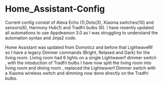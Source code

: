 # Home_Assistant-Config

Current config consist of Alexa Echo (1),Dots(3), Xiaoma switches(10) and sensors(6), Harmony Hub(1) and Tradfri bulbs (6). I have resently updated all automations to use Appdeamon 3.0 as I was struggling to understand the automation syntax and Jinja2 code.

Home Assistant was updated from Domoticz and before that LightwaveRf so I have a legacy Dimmer commands (Bright, Relaxed and Dark) for the living room. Living room had 6 lights on a single Lightwaverf dimmer switch , with the intoduction of Tradfri bulbs  I have now split the living room into living room and dining room , replaced the Lightwaverf Dimmer  switch with a Xiaoma wireless switch and dimming now done directly on the Tradfri bulbs. 






